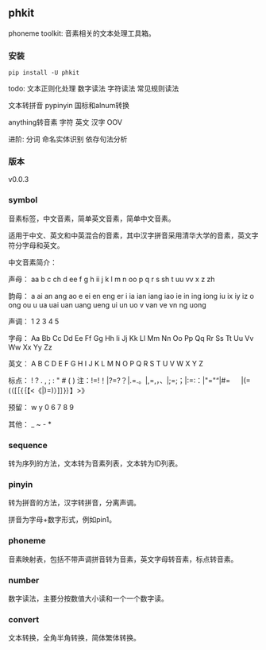 
## phkit
phoneme toolkit: 音素相关的文本处理工具箱。

### 安装

```
pip install -U phkit
```

todo:
文本正则化处理
数字读法
字符读法
常见规则读法


文本转拼音
pypinyin
国标和alnum转换

anything转音素
字符
英文
汉字
OOV

进阶:
分词
命名实体识别
依存句法分析

### 版本
v0.0.3

### symbol
音素标签，中文音素，简单英文音素，简单中文音素。

适用于中文、英文和中英混合的音素，其中汉字拼音采用清华大学的音素，英文字符分字母和英文。

中文音素简介：

声母：
aa b c ch d ee f g h ii j k l m n oo p q r s sh t uu vv x z zh

韵母：
a ai an ang ao e ei en eng er i ia ian iang iao ie in ing iong iu ix iy iz o ong ou u ua uai uan uang ueng ui un uo v van ve vn ng uong

声调：
1 2 3 4 5

字母：
Aa Bb Cc Dd Ee Ff Gg Hh Ii Jj Kk Ll Mm Nn Oo Pp Qq Rr Ss Tt Uu Vv Ww Xx Yy Zz

英文：
A B C D E F G H I J K L M N O P Q R S T U V W X Y Z

标点：
! ? . , ; : " # ( )
注：!=!！|?=?？|.=.。|,=,，、|;=;；|:=:：|"="“|#= 　	|(=(（[［{｛【<《|)=)）]］}｝】>》

预留：
w y 0 6 7 8 9

其他：
_ ~  - *

### sequence
转为序列的方法，文本转为音素列表，文本转为ID列表。

### pinyin
转为拼音的方法，汉字转拼音，分离声调。

拼音为字母+数字形式，例如pin1。

### phoneme
音素映射表，包括不带声调拼音转为音素，英文字母转音素，标点转音素。

### number
数字读法，主要分按数值大小读和一个一个数字读。

### convert
文本转换，全角半角转换，简体繁体转换。
